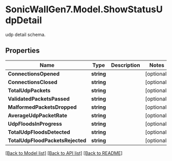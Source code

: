 # SonicWallGen7.Model.ShowStatusUdpDetail
udp detail schema.

## Properties

Name | Type | Description | Notes
------------ | ------------- | ------------- | -------------
**ConnectionsOpened** | **string** |  | [optional] 
**ConnectionsClosed** | **string** |  | [optional] 
**TotalUdpPackets** | **string** |  | [optional] 
**ValidatedPacketsPassed** | **string** |  | [optional] 
**MalformedPacketsDropped** | **string** |  | [optional] 
**AverageUdpPacketRate** | **string** |  | [optional] 
**UdpFloodsInProgress** | **string** |  | [optional] 
**TotalUdpFloodsDetected** | **string** |  | [optional] 
**TotalUdpFloodPacketsRejected** | **string** |  | [optional] 

[[Back to Model list]](../README.md#documentation-for-models) [[Back to API list]](../README.md#documentation-for-api-endpoints) [[Back to README]](../README.md)

